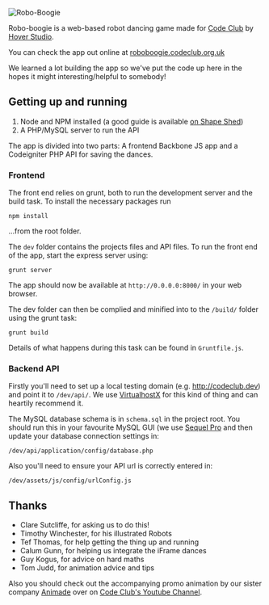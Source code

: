 ![Robo-Boogie](http://roboboogie.codeclub.org.uk/assets/img/logo%401x.png)

Robo-boogie is a web-based robot dancing game made for [Code Club](http://www.codeclub.org.uk) by [Hover Studio](http://hoverstud.io). 

You can check the app out online at [roboboogie.codeclub.org.uk](http://roboboogie.codeclub.org.uk)

We learned a lot building the app so we've put the code up here in the hopes it might interesting/helpful to somebody! 

## Getting up and running

1. Node and NPM installed (a good guide is available [on Shape Shed](http://shapeshed.com/setting-up-nodejs-and-npm-on-mac-osx/))
2. A PHP/MySQL server to run the API

The app is divided into two parts: A frontend Backbone JS app and a Codeigniter PHP API for saving the dances. 

### Frontend 

The front end relies on grunt, both to run the development server and the build task. To install the necessary packages run

    npm install

…from the root folder. 

The `dev` folder contains the projects files and API files. To run the front end of the app, start the express server using:

    grunt server

The app should now be available at `http://0.0.0.0:8000/` in your web browser. 

The dev folder can then be complied and minified into to the `/build/` folder using the grunt task:

    grunt build

Details of what happens during this task can be found in `Gruntfile.js`. 

### Backend API

Firstly you'll need to set up a local testing domain (e.g. http://codeclub.dev) and point it to `/dev/api/`. We use [VirtualhostX](https://clickontyler.com/virtualhostx/) for this kind of thing and can heartily recommend it. 

The MySQL database schema is in `schema.sql` in the project root. You should run this in your favourite MySQL GUI (we use [Sequel Pro](http://www.sequelpro.com/) and then update your database connection settings in:

    /dev/api/application/config/database.php

Also you'll need to ensure your API url is correctly entered in:

    /dev/assets/js/config/urlConfig.js


## Thanks

- Clare Sutcliffe, for asking us to do this!
- Timothy Winchester, for his illustrated Robots
- Tef Thomas, for help getting the thing up and running
- Calum Gunn, for helping us integrate the iFrame dances
- Guy Kogus, for advice on hard maths
- Tom Judd, for animation advice and tips

Also you should check out the accompanying promo animation by our sister company [Animade](http://animade.tv) over on [Code Club's Youtube Channel](http://www.youtube.com/watch?v=sGtaIJTPbWU). 



